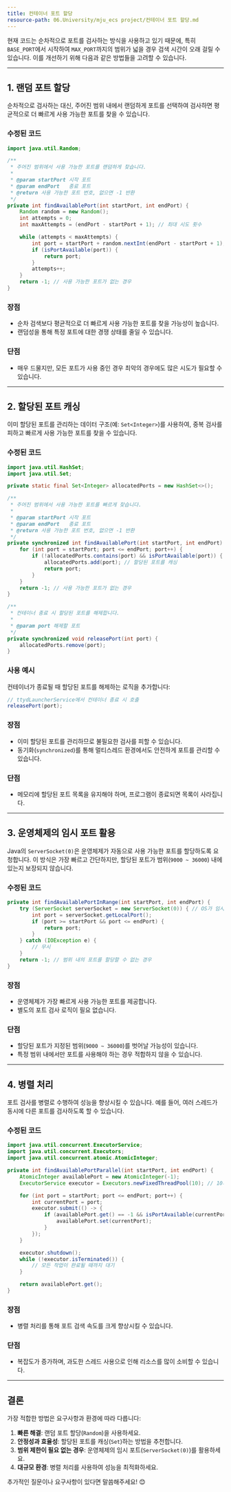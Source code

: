 ```yaml
---
title: 컨테이너 포트 할당
resource-path: 06.University/mju_ecs project/컨테이너 포트 할당.md
---
```

현재 코드는 순차적으로 포트를 검사하는 방식을 사용하고 있기 때문에, 특히 `BASE_PORT`에서 시작하여 `MAX_PORT`까지의 범위가 넓을 경우 검색 시간이 오래 걸릴 수 있습니다. 이를 개선하기 위해 다음과 같은 방법들을 고려할 수 있습니다.

---

## **1. 랜덤 포트 할당**
순차적으로 검사하는 대신, 주어진 범위 내에서 랜덤하게 포트를 선택하여 검사하면 평균적으로 더 빠르게 사용 가능한 포트를 찾을 수 있습니다.

### 수정된 코드
```java
import java.util.Random;

/**
 * 주어진 범위에서 사용 가능한 포트를 랜덤하게 찾습니다.
 *
 * @param startPort 시작 포트
 * @param endPort   종료 포트
 * @return 사용 가능한 포트 번호, 없으면 -1 반환
 */
private int findAvailablePort(int startPort, int endPort) {
    Random random = new Random();
    int attempts = 0;
    int maxAttempts = (endPort - startPort + 1); // 최대 시도 횟수

    while (attempts < maxAttempts) {
        int port = startPort + random.nextInt(endPort - startPort + 1);
        if (isPortAvailable(port)) {
            return port;
        }
        attempts++;
    }
    return -1; // 사용 가능한 포트가 없는 경우
}
```

### 장점
- 순차 검색보다 평균적으로 더 빠르게 사용 가능한 포트를 찾을 가능성이 높습니다.
- 랜덤성을 통해 특정 포트에 대한 경쟁 상태를 줄일 수 있습니다.

### 단점
- 매우 드물지만, 모든 포트가 사용 중인 경우 최악의 경우에도 많은 시도가 필요할 수 있습니다.

---

## **2. 할당된 포트 캐싱**
이미 할당된 포트를 관리하는 데이터 구조(예: `Set<Integer>`)를 사용하여, 중복 검사를 피하고 빠르게 사용 가능한 포트를 찾을 수 있습니다.

### 수정된 코드
```java
import java.util.HashSet;
import java.util.Set;

private static final Set<Integer> allocatedPorts = new HashSet<>();

/**
 * 주어진 범위에서 사용 가능한 포트를 빠르게 찾습니다.
 *
 * @param startPort 시작 포트
 * @param endPort   종료 포트
 * @return 사용 가능한 포트 번호, 없으면 -1 반환
 */
private synchronized int findAvailablePort(int startPort, int endPort) {
    for (int port = startPort; port <= endPort; port++) {
        if (!allocatedPorts.contains(port) && isPortAvailable(port)) {
            allocatedPorts.add(port); // 할당된 포트를 캐싱
            return port;
        }
    }
    return -1; // 사용 가능한 포트가 없는 경우
}

/**
 * 컨테이너 종료 시 할당된 포트를 해제합니다.
 *
 * @param port 해제할 포트
 */
private synchronized void releasePort(int port) {
    allocatedPorts.remove(port);
}
```

### 사용 예시
컨테이너가 종료될 때 할당된 포트를 해제하는 로직을 추가합니다:
```java
// ttydLauncherService에서 컨테이너 종료 시 호출
releasePort(port);
```

### 장점
- 이미 할당된 포트를 관리하므로 불필요한 검사를 피할 수 있습니다.
- 동기화(`synchronized`)를 통해 멀티스레드 환경에서도 안전하게 포트를 관리할 수 있습니다.

### 단점
- 메모리에 할당된 포트 목록을 유지해야 하며, 프로그램이 종료되면 목록이 사라집니다.

---

## **3. 운영체제의 임시 포트 활용**
Java의 `ServerSocket(0)`은 운영체제가 자동으로 사용 가능한 포트를 할당하도록 요청합니다. 이 방식은 가장 빠르고 간단하지만, 할당된 포트가 범위(`9000 ~ 36000`) 내에 있는지 보장되지 않습니다.

### 수정된 코드
```java
private int findAvailablePortInRange(int startPort, int endPort) {
    try (ServerSocket serverSocket = new ServerSocket(0)) { // OS가 임시 포트 할당
        int port = serverSocket.getLocalPort();
        if (port >= startPort && port <= endPort) {
            return port;
        }
    } catch (IOException e) {
        // 무시
    }
    return -1; // 범위 내의 포트를 할당할 수 없는 경우
}
```

### 장점
- 운영체제가 가장 빠르게 사용 가능한 포트를 제공합니다.
- 별도의 포트 검사 로직이 필요 없습니다.

### 단점
- 할당된 포트가 지정된 범위(`9000 ~ 36000`)를 벗어날 가능성이 있습니다.
- 특정 범위 내에서만 포트를 사용해야 하는 경우 적합하지 않을 수 있습니다.

---

## **4. 병렬 처리**
포트 검사를 병렬로 수행하여 성능을 향상시킬 수 있습니다. 예를 들어, 여러 스레드가 동시에 다른 포트를 검사하도록 할 수 있습니다.

### 수정된 코드
```java
import java.util.concurrent.ExecutorService;
import java.util.concurrent.Executors;
import java.util.concurrent.atomic.AtomicInteger;

private int findAvailablePortParallel(int startPort, int endPort) {
    AtomicInteger availablePort = new AtomicInteger(-1);
    ExecutorService executor = Executors.newFixedThreadPool(10); // 10개의 스레드 사용

    for (int port = startPort; port <= endPort; port++) {
        int currentPort = port;
        executor.submit(() -> {
            if (availablePort.get() == -1 && isPortAvailable(currentPort)) {
                availablePort.set(currentPort);
            }
        });
    }

    executor.shutdown();
    while (!executor.isTerminated()) {
        // 모든 작업이 완료될 때까지 대기
    }

    return availablePort.get();
}
```

### 장점
- 병렬 처리를 통해 포트 검색 속도를 크게 향상시킬 수 있습니다.

### 단점
- 복잡도가 증가하며, 과도한 스레드 사용으로 인해 리소스를 많이 소비할 수 있습니다.

---

## **결론**
가장 적합한 방법은 요구사항과 환경에 따라 다릅니다:
1. **빠른 해결**: 랜덤 포트 할당(`Random`)을 사용하세요.
2. **안정성과 효율성**: 할당된 포트를 캐싱(`Set`)하는 방법을 추천합니다.
3. **범위 제한이 필요 없는 경우**: 운영체제의 임시 포트(`ServerSocket(0)`)를 활용하세요.
4. **대규모 환경**: 병렬 처리를 사용하여 성능을 최적화하세요.

추가적인 질문이나 요구사항이 있다면 말씀해주세요! 😊